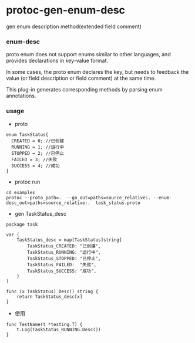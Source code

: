 # protoc-gen-enum-desc

gen enum description method(extended field comment)

### enum-desc

proto enum does not support enums similar to other languages, and provides declarations in key-value format.

In some cases, the proto enum declares the key, but needs to feedback the value (or field description or field comment) at the same time.

This plug-in generates corresponding methods by parsing enum annotations.

### usage

- proto

```shell
enum TaskStatus{
  CREATED = 0; //已创建
  RUNNING = 1; //运行中
  STOPPED = 2; //已停止
  FAILED = 3; //失败
  SUCCESS = 4; //成功
}
```

- protoc run

```shell
cd examples
protoc --proto_path=.  --go_out=paths=source_relative:. --enum-desc_out=paths=source_relative:.  task_status.proto
```

- gen TaskStatus_desc

```shell
package task

var (
	TaskStatus_desc = map[TaskStatus]string{
		TaskStatus_CREATED: "已创建",
		TaskStatus_RUNNING: "运行中",
		TaskStatus_STOPPED: "已停止",
		TaskStatus_FAILED:  "失败",
		TaskStatus_SUCCESS: "成功",
	}
)

func (x TaskStatus) Desc() string {
	return TaskStatus_desc[x]
}
```

- 使用

```shell
func TestName(t *testing.T) {
	t.Log(TaskStatus_RUNNING.Desc())
}
```
